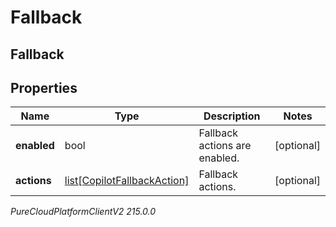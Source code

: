 # Fallback

## Fallback

## Properties

|Name | Type | Description | Notes|
|------------ | ------------- | ------------- | -------------|
| **enabled** | bool | Fallback actions are enabled. | [optional] |
| **actions** | [list[CopilotFallbackAction]](CopilotFallbackAction) | Fallback actions. | [optional] |



_PureCloudPlatformClientV2 215.0.0_
